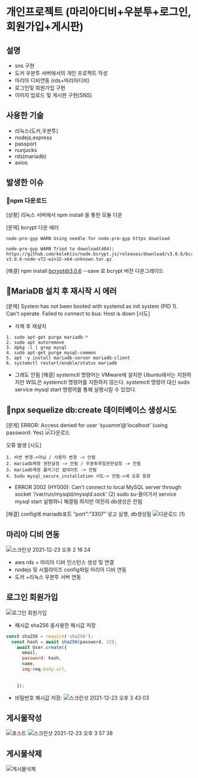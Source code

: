 # 개인프로젝트 (마리아디비+우분투+로그인,회원가입+게시판)

## 설명
- sns 구현
- 도커 우분투 서버에서의 개인 프로젝트 작성
- 마리아 디비연동 (rds+마리아디비)
- 로그인및 회원가입 구현
- 이미지 업로드 및 게시판 구현(SNS)

## 사용한 기술 
- 리눅스(도커,우분투) 
- nodejs,express
- passport
- nunjucks
- rds(mariadb)
- axios

## 발생한 이슈
### 🌱npm 다운로드
[상황] 리눅스 서버에서 npm install 을 통한 모듈 다운

[문제] bcrypt 다운 에러
```
node-pre-gyp WARN Using needle for node-pre-gyp https download 

node-pre-gyp WARN Tried to download(404): https://github.com/kelektiv/node.bcrypt.js/releases/download/v3.0.6/bcrypt_lib-v3.0.6-node-v72-win32-x64-unknown.tar.gz 
```

[해결] npm install bcrypt@3.0.6 --save 로 bcrypt 버전 다운그레이드

## 🌱MariaDB 설치 후 재시작 시 에러

[문제] System has not been booted with systemd as init system (PID 1). Can't operate.
Failed to connect to bus: Host is down
[시도]
- 삭제 후 재설치
```
1. sudo apt-get purge mariadb-*
2. sudo apt autoremove
3. dpkg -l | grep mysql
4. sudo apt-get purge mysql-common
5. apt -y install mariadb-server mariadb-client
6. systemctl restart/enable/status mariadb
```
-  그래도 안됨
[해결] systemctl 명령어는 VMware에 설치한 Ubuntu에서는 지원하지만
WSL은 systemctl 명령어를 지원하지 않는다.
systemctl 명령어 대신 sudo service mysql start 명령어를 통해 실행시킬 수 있었다.

## 🌱npx sequelize db:create 데이터베이스 생성시도
[문제] ERROR: Access denied for user ‘syusmm’@’localhost’ (using password: Yes)
![다운로드](https://user-images.githubusercontent.com/88940298/147200067-4a8f5078-db0a-4438-a90b-974dff7aa86d.png)

오류 발생 
[시도]
```
1. 비번 변경->아님 / 사용자 변경 -> 안됨
2. mariadb계정 권한설정 -> 안됨 / 우분투파일권한설정 -> 안됨
3. mariadb계정 플러그인 업데이트 -> 안됨  
4. Sudu mysql_secure_installation 시도-> 안됨->새 오류 등장
```
- ERROR 2002 (HY000): Can't connect to local MySQL server through socket '/var/run/mysqld/mysqld.sock' (2) sudo su-들어가서 service mysql start 실행하니 해결됨
하지만 여전히 db생성은 안됨

[해결] config에 mariadb포트 “port”:”3307” 넣고 실행, db생성됨
![다운로드 (1)](https://user-images.githubusercontent.com/88940298/147200157-621cb424-5451-425a-b275-23e05b7f56b9.png)


## 마리아 디비 연동
![스크린샷 2021-12-23 오후 2 16 24](https://user-images.githubusercontent.com/88940298/147191584-0f8723f3-6b4d-4747-995c-d30f4127c5ef.png)
- aws rds + 마리아 디비 인스턴스 생성 및 연결
- nodejs 및 시퀄라이즈 config파일 마리아 디비 연동
- 도커 +리눅스 우분투 서버 연동

## 로그인 회원가입
![로그인 회원가입](https://user-images.githubusercontent.com/88940298/147193381-45788792-1440-4881-90f8-d9a016cde552.gif)


- 해시값 sha256 을사용한 해시값 저장
```js
const sha256 = require('sha256');
  const hash = await sha256(password, 12);
    await User.create({
      email,
      password: hash,
      name,
      img:req.body.url,
    
     
    });

```
- 비밀번호 해시값 저장: ![스크린샷 2021-12-23 오후 3 43 03](https://user-images.githubusercontent.com/88940298/147199690-a110a986-26f8-4b83-becf-026f865aa41a.png)

## 게시물작성 
![포스트](https://user-images.githubusercontent.com/88940298/147194087-2c6420f2-2c15-4db5-9312-27075eaca262.gif)
![스크린샷 2021-12-23 오후 3 57 38](https://user-images.githubusercontent.com/88940298/147201289-d2b348bf-cf24-4504-a176-11db3b0e0bfa.png)



## 게시물삭제 
![게시물삭제](https://user-images.githubusercontent.com/88940298/147193988-b26505a5-9786-4798-8480-530ccc6c485f.gif)
